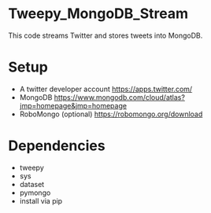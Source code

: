 # Tweepy_MongoDB_Stream
This code streams Twitter and stores tweets into MongoDB.
# Setup
- A twitter developer account https://apps.twitter.com/ 
- MongoDB https://www.mongodb.com/cloud/atlas?jmp=homepage&jmp=homepage
- RoboMongo (optional) https://robomongo.org/download
# Dependencies
- tweepy
- sys
- dataset
- pymongo
- install via pip

